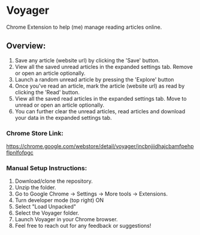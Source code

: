 # Voyager
Chrome Extension to help (me) manage reading articles online.

## Overview:
1. Save any article (website url) by clicking the 'Save' button.
2. View all the saved unread articles in the expanded settings tab. Remove or open an article optionally.
3. Launch a random unread article by pressing the 'Explore' button
4. Once you've read an article, mark the article (website url) as read by clicking the 'Read' button.
5. View all the saved read articles in the expanded settings tab. Move to unread or open an article optionally.
6. You can further clear the unread articles, read articles and download your data in the expanded settings tab.

### Chrome Store Link:
https://chrome.google.com/webstore/detail/voyager/jncbnjiidhajcbamfpehpflpnlfofpgc

### Manual Setup Instructions:
1. Download/clone the repository.
2. Unzip the folder.
3. Go to Google Chrome -> Settings -> More tools -> Extensions.
4. Turn developer mode (top right) ON
5. Select "Load Unpacked"
6. Select the Voyager folder.
7. Launch Voyager in your Chrome browser.
8. Feel free to reach out for any feedback or suggestions!
